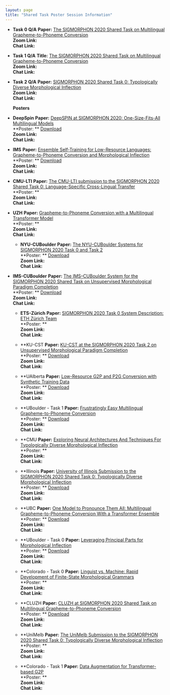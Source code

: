 ```yaml
---
layout: page
title: "Shared Task Poster Session Information"
---
```


- **Task 0 Q/A**
  **Paper:**  [The SIGMORPHON 2020 Shared Task on Multilingual Grapheme-to-Phoneme Conversion](Papers/39_Paper.pdf) <br>
  **Zoom Link:** <br>
  **Chat Link:** <br>
  
- **Task 1 Q/A**
  **Title:**  [The SIGMORPHON 2020 Shared Task on Multilingual Grapheme-to-Phoneme Conversion](Papers/38_Paper.pdf) <br>
  **Zoom Link:** <br>
  **Chat Link:** <br>
  
- **Task 2 Q/A**
  **Paper:**  [SIGMORPHON 2020 Shared Task 0: Typologically Diverse Morphological Inflection](Papers/37_Paper.pdf) <br>
  **Zoom Link:** <br>
  **Chat Link:** <br>
  
  
  
  **Posters**
  
- **DeepSpin**
  **Paper:**  [DeepSPIN at SIGMORPHON 2020: One-Size-Fits-All Multilingual Models](Papers/18_Paper.pdf) <br>
  **Poster: ** [Download](Posters/18_Poster.pdf) <br>
  **Zoom Link:** <br>
  **Chat Link:** <br>

- **IMS**
  **Paper:**  [Ensemble Self-Training for Low-Resource Languages: Grapheme-to-Phoneme Conversion and Morphological Inflection](Papers/19_Paper.pdf) <br>
  **Poster: ** [Download](./Posters/19_Poster.pdf) <br>
  **Zoom Link:** <br>
  **Chat Link:** <br>
  
- **CMU-LTI**
  **Paper:**  [The CMU-LTI submission to the SIGMORPHON 2020 Shared Task 0: Language-Specific Cross-Lingual Transfer](Papers/21_Paper.pdf) <br>
  **Poster: **  <br>
  **Zoom Link:** <br>
  **Chat Link:** <br>
    
- **UZH**
  **Paper:**  [Grapheme-to-Phoneme Conversion with a Multilingual Transformer Model](Papers/22_Paper.pdf) <br>
  **Poster: **  <br>
  **Zoom Link:** <br>
  **Chat Link:** <br>
  
  - **NYU-CUBoulder**
  **Paper:**  [The NYU-CUBoulder Systems for SIGMORPHON 2020 Task 0 and Task 2](Papers/23_Paper.pdf) <br>
  **Poster: **  [Download](./Posters/23_Poster.pdf) <br>
  **Zoom Link:** <br>
  **Chat Link:** <br>
      
- **IMS-CUBoulder**
  **Paper:**  [The IMS–CUBoulder System for the SIGMORPHON 2020 Shared Task on Unsupervised Morphological Paradigm Completion](Papers/24_Paper.pdf) <br>
  **Poster: ** [Download](./Posters/24_Poster.pdf) <br>
  **Zoom Link:** <br>
  **Chat Link:** <br>
  
  - **ETS-Zürich**
  **Paper:**  [SIGMORPHON 2020 Task 0 System Description: ETH Zürich Team](Papers/25_Paper.pdf) <br>
  **Poster: **  <br>
  **Zoom Link:** <br>
  **Chat Link:** <br>
  
  - **KU-CST
  **Paper:**  [KU-CST at the SIGMORPHON 2020 Task 2 on Unsupervised Morphological Paradigm Completion](Papers/26_Paper.pdf) <br>
  **Poster: **  [Download](Posters/26_Poster.pdf)<br>
  **Zoom Link:** <br>
  **Chat Link:** <br>
  
  - **UAlberta
  **Paper:**  [Low-Resource G2P and P2G Conversion with Synthetic Training Data](Papers/27_Paper.pdf) <br>
  **Poster: ** [Download](Posters/27_Poster.pdf) <br>
  **Zoom Link:** <br>
  **Chat Link:** <br>
  
  - **UBoulder - Task 1
  **Paper:**  [Frustratingly Easy Multilingual Grapheme-to-Phoneme Conversion](Papers/28_Paper.pdf) <br>
  **Poster: **   [Download](Posters/27_Poster.pdf) <br>
  **Zoom Link:** <br>
  **Chat Link:** <br>
  
  - **CMU
  **Paper:**  [Exploring Neural Architectures And Techniques For Typologically Diverse Morphological Inflection](Papers/29_Paper.pdf) <br>
  **Poster: **  <br>
  **Zoom Link:** <br>
  **Chat Link:** <br>
  
  - **Illinois
  **Paper:**  [University of Illinois Submission to the SIGMORPHON 2020 Shared Task 0: Typologically Diverse Morphological Inflection](Papers/30_Paper.pdf) <br>
  **Poster: **  [Download](Posters/30_Poster.pdf) <br>
  **Zoom Link:** <br>
  **Chat Link:** <br>
  
  - **UBC
  **Paper:**  [One Model to Pronounce Them All: Multilingual Grapheme-to-Phoneme Conversion With a Transformer Ensemble](Papers/31_Paper.pdf) <br>
  **Poster: **  [Download](Posters/31_Poster.pdf) <br>
  **Zoom Link:** <br>
  **Chat Link:** <br>
  
  - **UBoulder - Task 0
  **Paper:**  [Leveraging Principal Parts for Morphological Inflection](Papers/32_Paper.pdf) <br>
  **Poster: **  [Download](Posters/32_Poster.pdf) <br>
  **Zoom Link:** <br>
  **Chat Link:** <br>
  
  - **Colorado - Task 0
  **Paper:**  [Linguist vs. Machine: Rapid Development of Finite-State Morphological Grammars](Papers/33_Paper.pdf) <br>
  **Poster: **  <br>
  **Zoom Link:** <br>
  **Chat Link:** <br>
  
  - **CLUZH
  **Paper:**  [CLUZH at SIGMORPHON 2020 Shared Task on Multilingual Grapheme-to-Phoneme Conversion](Papers/34_Paper.pdf) <br>
  **Poster: **  [Download](Posters/34_Poster.pdf) <br>
  **Zoom Link:** <br>
  **Chat Link:** <br>
  
  - **UniMelb
  **Paper:**  [The UniMelb Submission to the SIGMORPHON 2020 Shared Task 0: Typologically Diverse Morphological Inflection](Papers/35_Paper.pdf) <br>
  **Poster: **  <br>
  **Zoom Link:** <br>
  **Chat Link:** <br>
  
  - **Colorado - Task 1
  **Paper:**  [Data Augmentation for Transformer-based G2P](Papers/36_Paper.pdf) <br>
  **Poster: **  <br>
  **Zoom Link:** <br>
  **Chat Link:** <br>
  
  
  
  
